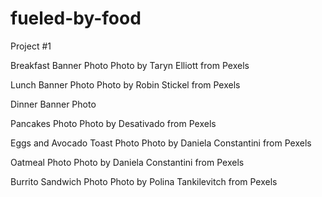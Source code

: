 # fueled-by-food
Project #1

Breakfast Banner Photo
Photo by Taryn Elliott from Pexels

Lunch Banner Photo
Photo by Robin Stickel from Pexels

Dinner Banner Photo


Pancakes Photo
Photo by Desativado from Pexels

Eggs and Avocado Toast Photo
Photo by Daniela Constantini from Pexels

Oatmeal Photo
Photo by Daniela Constantini from Pexels

Burrito Sandwich Photo
Photo by Polina Tankilevitch from Pexels